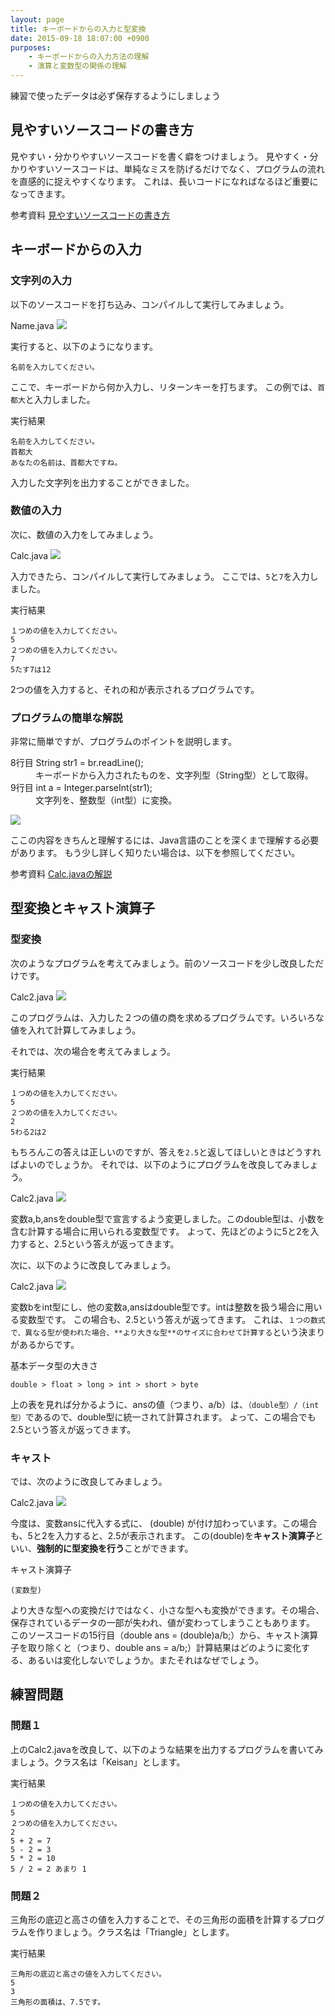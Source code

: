 ```yaml
---
layout: page
title: キーボードからの入力と型変換
date: 2015-09-18 18:07:00 +0900
purposes:
    - キーボードからの入力方法の理解
    - 演算と変数型の関係の理解
---
```


練習で使ったデータは必ず保存するようにしましょう

見やすいソースコードの書き方
--------------

見やすい・分かりやすいソースコードを書く癖をつけましょう。
見やすく・分かりやすいソースコードは、単純なミスを防げるだけでなく、プログラムの流れを直感的に捉えやすくなります。
これは、長いコードになればなるほど重要になってきます。

<span class="label label-info">参考資料</span> [見やすいソースコードの書き方](../appendix/goodsource.html)

キーボードからの入力
--------------

### 文字列の入力

以下のソースコードを打ち込み、コンパイルして実行してみましょう。

Name.java
![](./pic/Name.png)

実行すると、以下のようになります。

    名前を入力してください。

ここで、キーボードから何か入力し、リターンキーを打ちます。
この例では、`首都大`と入力しました。

実行結果

    名前を入力してください。
    首都大
    あなたの名前は、首都大ですね。

入力した文字列を出力することができました。

### 数値の入力

次に、数値の入力をしてみましょう。

Calc.java
![](./pic/Calc.png)

入力できたら、コンパイルして実行してみましょう。
ここでは、`5`と`7`を入力しました。

実行結果

    １つめの値を入力してください。
    5
    ２つめの値を入力してください。
    7
    5たす7は12

2つの値を入力すると、それの和が表示されるプログラムです。

### プログラムの簡単な解説

非常に簡単ですが、プログラムのポイントを説明します。

<dl>
<dt>8行目 String str1 = br.readLine();</dt>
<dd>キーボードから入力されたものを、文字列型（String型）として取得。</dd>
<dt>9行目 int a = Integer.parseInt(str1);</dt>
<dd>文字列を、整数型（int型）に変換。</dd>
</dl>

![](./pic/calcjava.png)

ここの内容をきちんと理解するには、Java言語のことを深くまで理解する必要があります。
もう少し詳しく知りたい場合は、以下を参照してください。

<span class="label label-info">参考資料</span> [Calc.javaの解説](../appendix/calcjava.html)

型変換とキャスト演算子
--------------

### 型変換

次のようなプログラムを考えてみましょう。前のソースコードを少し改良しただけです。

Calc2.java
![](./pic/Calc2x.png)

このプログラムは、入力した２つの値の商を求めるプログラムです。いろいろな値を入れて計算してみましょう。

それでは、次の場合を考えてみましょう。

実行結果

    １つめの値を入力してください。
    5
    ２つめの値を入力してください。
    2
    5わる2は2

もちろんこの答えは正しいのですが、答えを`2.5`と返してほしいときはどうすればよいのでしょうか。
それでは、以下のようにプログラムを改良してみましょう。

Calc2.java
![](./pic/Calc2-02x.png)

変数a,b,ansをdouble型で宣言するよう変更しました。このdouble型は、小数を含む計算する場合に用いられる変数型です。
よって、先ほどのように5と2を入力すると、2.5という答えが返ってきます。

次に、以下のように改良してみましょう。

Calc2.java
![](./pic/Calc2-03x.png)

変数bをint型にし、他の変数a,ansはdouble型です。intは整数を扱う場合に用いる変数型です。
この場合も、2.5という答えが返ってきます。
これは、`１つの数式で、異なる型が使われた場合、**より大きな型**のサイズに合わせて計算する`という決まりがあるからです。

基本データ型の大きさ

    double > float > long > int > short > byte

上の表を見れば分かるように、ansの値（つまり、a/b）は、`（double型）/（int型）`であるので、double型に統一されて計算されます。
よって、この場合でも2.5という答えが返ってきます。

### キャスト

では、次のように改良してみましょう。

Calc2.java
![](./pic/Calc2-04x.png)

今度は、変数ansに代入する式に、 (double) が付け加わっています。この場合も、5と2を入力すると、2.5が表示されます。
この(double)を**キャスト演算子**といい、**強制的に型変換を行う**ことができます。

キャスト演算子

    (変数型)

より大きな型への変換だけではなく、小さな型へも変換ができます。その場合、保存されているデータの一部が失われ、値が変わってしまうこともあります。
このソースコードの15行目（double ans = (double)a/b;）から、キャスト演算子を取り除くと（つまり、double ans = a/b;）計算結果はどのように変化する、あるいは変化しないでしょうか。またそれはなぜでしょう。

練習問題
--------------

### 問題１

上のCalc2.javaを改良して、以下のような結果を出力するプログラムを書いてみましょう。クラス名は「Keisan」とします。

実行結果

    １つめの値を入力してください。
    5
    ２つめの値を入力してください。
    2
    5 + 2 = 7
    5 - 2 = 3
    5 * 2 = 10
    5 / 2 = 2 あまり 1

### 問題２

三角形の底辺と高さの値を入力することで、その三角形の面積を計算するプログラムを作りましょう。クラス名は「Triangle」とします。

実行結果

    三角形の底辺と高さの値を入力してください。
    5
    3
    三角形の面積は、7.5です。
